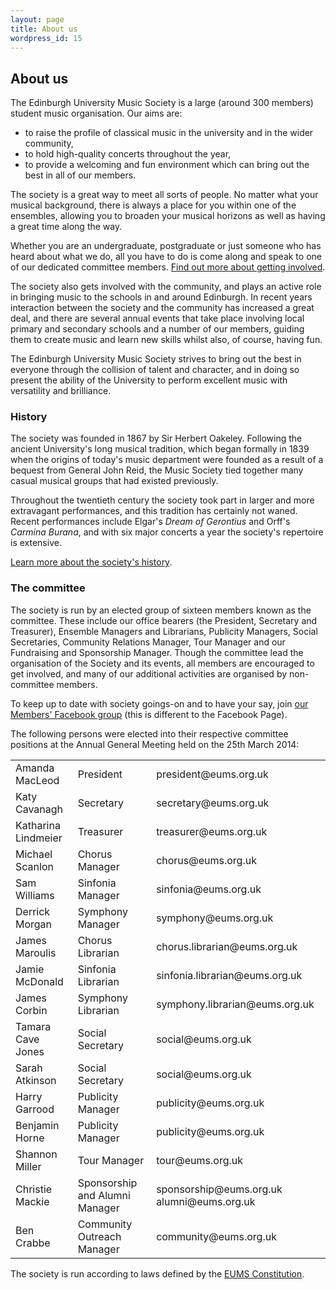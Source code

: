 ```yaml
---
layout: page
title: About us
wordpress_id: 15
---
```


## About us

The Edinburgh University Music Society is a large (around 300 members) student
music organisation. Our aims are:

* to raise the profile of classical music in the university and in the wider
  community,
* to hold high-quality concerts throughout the year,
* to provide a welcoming and fun environment which can bring out the best in
  all of our members.

The society is a great way to meet all sorts of people. No matter what your
musical background, there is always a place for you within one of the
ensembles, allowing you to broaden your musical horizons as well as having a
great time along the way.

Whether you are an undergraduate, postgraduate or just someone who has heard
about what we do, all you have to do is come along and speak to one of our
dedicated committee members. [Find out more about getting
involved](/get-involved/).

The society also gets involved with the community, and plays an active role in
bringing music to the schools in and around Edinburgh. In recent years
interaction between the society and the community has increased a great deal,
and there are several annual events that take place involving local primary and
secondary schools and a number of our members, guiding them to create music and
learn new skills whilst also, of course, having fun.

The Edinburgh University Music Society strives to bring out the best in
everyone through the collision of talent and character, and in doing so present
the ability of the University to perform excellent music with versatility and
brilliance.

### History

The society was founded in 1867 by Sir Herbert Oakeley. Following the ancient
University's long musical tradition, which began formally in 1839 when the
origins of today's music department were founded as a result of a bequest from
General John Reid, the Music Society tied together many casual musical groups
that had existed previously.

Throughout the twentieth century the society took part in larger and more
extravagant performances, and this tradition has certainly not waned. Recent
performances include Elgar's *Dream of Gerontius* and Orff's *Carmina Burana*,
and with six major concerts a year the society's repertoire is extensive.

[Learn more about the society's history](/about-us/history/).

### The committee

The society is run by an elected group of sixteen members known as the
committee. These include our office bearers (the President, Secretary and
Treasurer), Ensemble Managers and Librarians, Publicity Managers, Social
Secretaries, Community Relations Manager, Tour Manager and our Fundraising and
Sponsorship Manager. Though the committee lead the organisation of the Society
and its events, all members are encouraged to get involved, and many of our
additional activities are organised by non-committee members.

To keep up to date with society goings-on and to have your say, join [our
Members' Facebook group](https://facebook.com/groups/ed.music.society/) (this
is different to the Facebook Page).

The following persons were elected into their respective committee positions at
the Annual General Meeting held on the 25th March 2014:

<table style="width: 100%;">
<tbody>
<tr>
<td>Amanda MacLeod</td>
<td>President</td>
<td>president@eums.org.uk</td>
</tr>
<tr>
<td>Katy Cavanagh</td>
<td>Secretary</td>
<td>secretary@eums.org.uk</td>
</tr>
<tr>
<td>Katharina Lindmeier</td>
<td>Treasurer</td>
<td>treasurer@eums.org.uk</td>
</tr>
<tr>
<td>Michael Scanlon</td>
<td>Chorus Manager</td>
<td>chorus@eums.org.uk</td>
</tr>
<tr>
<td>Sam Williams</td>
<td>Sinfonia Manager</td>
<td>sinfonia@eums.org.uk</td>
</tr>
<tr>
<td>Derrick Morgan</td>
<td>Symphony Manager</td>
<td>symphony@eums.org.uk</td>
</tr>
<tr>
<td>James Maroulis</td>
<td>Chorus Librarian</td>
<td>chorus.librarian@eums.org.uk</td>
</tr>
<tr>
<td>Jamie McDonald</td>
<td>Sinfonia Librarian</td>
<td>sinfonia.librarian@eums.org.uk</td>
</tr>
<tr>
<td>James Corbin</td>
<td>Symphony Librarian</td>
<td>symphony.librarian@eums.org.uk</td>
</tr>
<tr>
<td>Tamara Cave Jones</td>
<td>Social Secretary</td>
<td>social@eums.org.uk</td>
</tr>
<tr>
<td>Sarah Atkinson</td>
<td>Social Secretary</td>
<td>social@eums.org.uk</td>
</tr>
<tr>
<td>Harry Garrood</td>
<td>Publicity Manager</td>
<td>publicity@eums.org.uk</td>
</tr>
<tr>
<td>Benjamin Horne</td>
<td>Publicity Manager</td>
<td>publicity@eums.org.uk</td>
</tr>
<tr>
<td>Shannon Miller</td>
<td>Tour Manager</td>
<td>tour@eums.org.uk</td>
</tr>
<tr>
<td>Christie Mackie</td>
<td>Sponsorship and Alumni Manager</td>
<td>sponsorship@eums.org.uk
alumni@eums.org.uk</td>
</tr>
<tr>
<td>Ben Crabbe</td>
<td>Community Outreach Manager</td>
<td>community@eums.org.uk</td>
</tr>
</tbody>
</table>

The society is run according to laws defined by the [EUMS
Constitution](/files/constitution.pdf).
